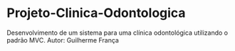 # Projeto-Clinica-Odontologica
Desenvolvimento de um sistema para uma clínica odontológica utilizando o padrão MVC.
Autor: Guilherme França
